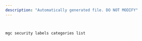 ```yaml
---
description: "Automatically generated file. DO NOT MODIFY"
---
```


```bash


mgc security labels categories list

```